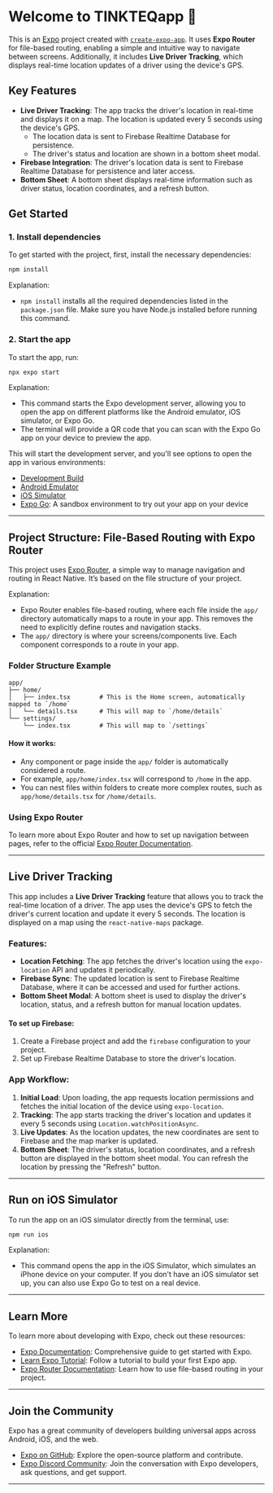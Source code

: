 
# Welcome to TINKTEQapp 👋

This is an [Expo](https://expo.dev) project created with [`create-expo-app`](https://www.npmjs.com/package/create-expo-app). It uses **Expo Router** for file-based routing, enabling a simple and intuitive way to navigate between screens. Additionally, it includes **Live Driver Tracking**, which displays real-time location updates of a driver using the device's GPS.

## Key Features

- **Live Driver Tracking**: The app tracks the driver's location in real-time and displays it on a map. The location is updated every 5 seconds using the device's GPS.
  - The location data is sent to Firebase Realtime Database for persistence.
  - The driver's status and location are shown in a bottom sheet modal.
- **Firebase Integration**: The driver's location data is sent to Firebase Realtime Database for persistence and later access.
- **Bottom Sheet**: A bottom sheet displays real-time information such as driver status, location coordinates, and a refresh button.

## Get Started

### 1. Install dependencies

To get started with the project, first, install the necessary dependencies:

```bash
npm install
```

Explanation:
- `npm install` installs all the required dependencies listed in the `package.json` file. Make sure you have Node.js installed before running this command.

### 2. Start the app

To start the app, run:

```bash
npx expo start
```

Explanation:
- This command starts the Expo development server, allowing you to open the app on different platforms like the Android emulator, iOS simulator, or Expo Go.
- The terminal will provide a QR code that you can scan with the Expo Go app on your device to preview the app.

This will start the development server, and you'll see options to open the app in various environments:

- [Development Build](https://docs.expo.dev/develop/development-builds/introduction/)
- [Android Emulator](https://docs.expo.dev/workflow/android-studio-emulator/)
- [iOS Simulator](https://docs.expo.dev/workflow/ios-simulator/)
- [Expo Go](https://expo.dev/go): A sandbox environment to try out your app on your device

---

## Project Structure: File-Based Routing with Expo Router

This project uses [Expo Router](https://docs.expo.dev/router/introduction), a simple way to manage navigation and routing in React Native. It’s based on the file structure of your project.

Explanation:
- Expo Router enables file-based routing, where each file inside the `app/` directory automatically maps to a route in your app. This removes the need to explicitly define routes and navigation stacks.
- The `app/` directory is where your screens/components live. Each component corresponds to a route in your app.

### Folder Structure Example

```
app/
├── home/
│   ├── index.tsx        # This is the Home screen, automatically mapped to `/home`
│   └── details.tsx      # This will map to `/home/details`
└── settings/
    └── index.tsx        # This will map to `/settings`
```

#### How it works:
- Any component or page inside the `app/` folder is automatically considered a route.
- For example, `app/home/index.tsx` will correspond to `/home` in the app.
- You can nest files within folders to create more complex routes, such as `app/home/details.tsx` for `/home/details`.

### Using Expo Router
To learn more about Expo Router and how to set up navigation between pages, refer to the official [Expo Router Documentation](https://docs.expo.dev/router/introduction).

---

## Live Driver Tracking

This app includes a **Live Driver Tracking** feature that allows you to track the real-time location of a driver. The app uses the device's GPS to fetch the driver's current location and update it every 5 seconds. The location is displayed on a map using the `react-native-maps` package. 

### Features:
- **Location Fetching**: The app fetches the driver's location using the `expo-location` API and updates it periodically.
- **Firebase Sync**: The updated location is sent to Firebase Realtime Database, where it can be accessed and used for further actions.
- **Bottom Sheet Modal**: A bottom sheet is used to display the driver's location, status, and a refresh button for manual location updates.

#### To set up Firebase:
1. Create a Firebase project and add the `firebase` configuration to your project.
2. Set up Firebase Realtime Database to store the driver's location.

### App Workflow:

1. **Initial Load**: Upon loading, the app requests location permissions and fetches the initial location of the device using `expo-location`.
2. **Tracking**: The app starts tracking the driver's location and updates it every 5 seconds using `Location.watchPositionAsync`.
3. **Live Updates**: As the location updates, the new coordinates are sent to Firebase and the map marker is updated.
4. **Bottom Sheet**: The driver's status, location coordinates, and a refresh button are displayed in the bottom sheet modal. You can refresh the location by pressing the "Refresh" button.

---

## Run on iOS Simulator

To run the app on an iOS simulator directly from the terminal, use:

```bash
npm run ios
```

Explanation:
- This command opens the app in the iOS Simulator, which simulates an iPhone device on your computer. If you don't have an iOS simulator set up, you can also use Expo Go to test on a real device.

---

## Learn More

To learn more about developing with Expo, check out these resources:

- [Expo Documentation](https://docs.expo.dev/): Comprehensive guide to get started with Expo.
- [Learn Expo Tutorial](https://docs.expo.dev/tutorial/introduction/): Follow a tutorial to build your first Expo app.
- [Expo Router Documentation](https://docs.expo.dev/router/introduction): Learn how to use file-based routing in your project.

---

## Join the Community

Expo has a great community of developers building universal apps across Android, iOS, and the web.

- [Expo on GitHub](https://github.com/expo/expo): Explore the open-source platform and contribute.
- [Expo Discord Community](https://chat.expo.dev): Join the conversation with Expo developers, ask questions, and get support.

---

